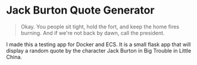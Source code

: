# Jack Burton Quote Generator

> Okay. You people sit tight, hold the fort, and keep the home fires burning. And if we're not back by dawn, call the president.

I made this a testing app for Docker and ECS. It is a small flask app that will display a random quote by the character Jack Burton in Big Trouble in Little China.